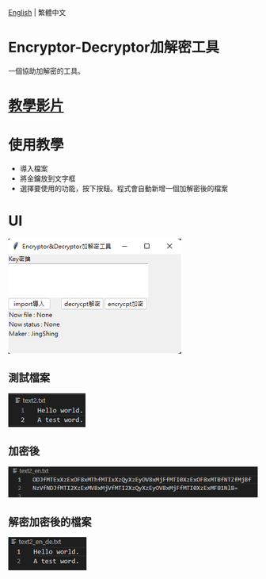 [English](README.md) | 繁體中文
# Encryptor-Decryptor加解密工具
一個協助加解密的工具。

# [教學影片](https://youtu.be/TyIL7XjMUaw?t=180)

# 使用教學
* 導入檔案
* 將金鑰放到文字框
* 選擇要使用的功能，按下按鈕。程式會自動新增一個加解密後的檔案

# UI
![UI](image/UI.png)

## 測試檔案
![test](image/test_word.png)

## 加密後
![test encrypt](image/test_word_en.png)

## 解密加密後的檔案
![test encrypt](image/test_word_en_de.png)
